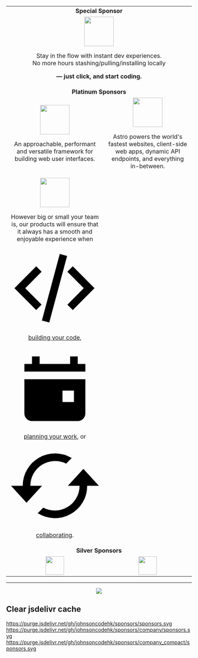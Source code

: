 <table>
  <tbody>
    <tr>
      <td align="center" valign="middle" colspan="2">
        <b>Special Sponsor</b>
      </td>
    </tr>
    <tr>
      <td align="center" valign="middle" colspan="2">
        <a href="https://stackblitz.com/">
          <img src="https://cdn.jsdelivr.net/gh/johnsoncodehk/sponsors/logos/StackBlitz.png" height="80" />
        </a>
        <p>Stay in the flow with instant dev experiences.<br>No more hours stashing/pulling/installing locally</p>
        <p><b> — just click, and start coding.</b></p>
      </td>
    </tr>
    <tr>
      <td align="center" valign="middle" colspan="2">
        <b>Platinum Sponsors</b>
      </td>
    </tr>
    <tr>
      <td align="center" valign="middle">
        <a href="https://vuejs.org/">
          <img src="https://cdn.jsdelivr.net/gh/johnsoncodehk/sponsors/logos/Vue.svg" height="80" />
        </a>
        <p>An approachable, performant and versatile framework for building web user interfaces.</p>
      </td>
      <td align="center" valign="middle">
        <a href="https://astro.build/">
          <img src="https://cdn.jsdelivr.net/gh/johnsoncodehk/sponsors/logos/Astro.svg" height="80" />
        </a>
        <p>Astro powers the world's fastest websites, client-side web apps, dynamic API endpoints, and everything in-between.</p>
      </td>
    </tr>
    <tr>
      <td align="center" valign="middle">
        <a href="[https://astro.build/](https://www.jetbrains.com/)">
          <img src="https://cdn.jsdelivr.net/gh/johnsoncodehk/sponsors/logos/JetBrains.svg" height="80" />
        </a>
        <p>However big or small your team is, our products will ensure that it always has a smooth and enjoyable experience when <br><a class="rs-link rs-link_mode_classic rs-link_theme_dark product-type-link" href="/products/#type=ci-cd"><span><svg viewBox="0 0 24 24" class="_icon_1lgbkjk_3 _sizeM_1lgbkjk_17 product-type-link__icon"><path d="M13.281 3L8.596 20.483l1.93.517 4.686-17.482L13.282 3zm2.002 4.67l4.291 4.324-4.29 4.326 1.413 1.424 5.704-5.75-5.704-5.75-1.414 1.425zM4.227 11.993l4.291 4.326-1.414 1.424-5.704-5.75 5.704-5.75L8.518 7.67l-4.29 4.325z"></path></svg>building</span> your code</a>, <a class="rs-link rs-link_mode_classic rs-link_theme_dark product-type-link" href="/products/#type=pm"><span><svg viewBox="0 0 24 24" class="_icon_1lgbkjk_3 _sizeM_1lgbkjk_17 product-type-link__icon"><path d="M6 4h2v2h8V4h2v2h2v2H4V6h2V4zM4.586 20.414A2 2 0 014 19v-9h16v9a2 2 0 01-2 2H6a2 2 0 01-1.414-.586zM17 13h-3v3h3v-3z"></path></svg>planning</span> your work</a>, or <a class="rs-link rs-link_mode_classic rs-link_theme_dark product-type-link" href="/products/#type=code-review"><span><svg viewBox="0 0 24 24" class="_icon_1lgbkjk_3 _sizeM_1lgbkjk_17 product-type-link__icon"><path d="M8.628 12.018h.005l-4.071 4.441-4.063-4.443h3.066v-.017a8.482 8.482 0 0112.854-7.286l-1.47 1.47a6.486 6.486 0 00-9.385 5.816l.001.017H8.63l-.002.002zm6.79-.005h-.006l4.072-4.441 4.062 4.443h-3.064A8.483 8.483 0 017.5 19.211l1.46-1.459a6.492 6.492 0 009.522-5.737h-3.067l.002-.002z"></path></svg>collaborating</span></a>.</p>
      </td>
      <td align="center" valign="middle">
      </td>
    </tr>
    <tr>
      <td align="center" valign="middle" colspan="2">
        <b>Silver Sponsors</b>
      </td>
    </tr>
    <tr>
      <td align="center" valign="middle">
        <a href="https://www.prefect.io/"><img src="https://cdn.jsdelivr.net/gh/johnsoncodehk/sponsors/logos/Prefect.svg" height="50" /></a>
      </td>
      <td align="center" valign="middle">
        <a href="https://www.techjobasia.com/"><img src="https://cdn.jsdelivr.net/gh/johnsoncodehk/sponsors/logos/TechJobAsia.png" height="50" /></a>
      </td>
    </tr>
  </tbody>
</table>

---

<p align="center">
  <a href="https://cdn.jsdelivr.net/gh/johnsoncodehk/sponsors/sponsors.svg">
    <img src="https://cdn.jsdelivr.net/gh/johnsoncodehk/sponsors/sponsors.svg"/>
  </a>
</p>

## Clear jsdelivr cache

https://purge.jsdelivr.net/gh/johnsoncodehk/sponsors/sponsors.svg
https://purge.jsdelivr.net/gh/johnsoncodehk/sponsors/company/sponsors.svg
https://purge.jsdelivr.net/gh/johnsoncodehk/sponsors/company_compact/sponsors.svg

